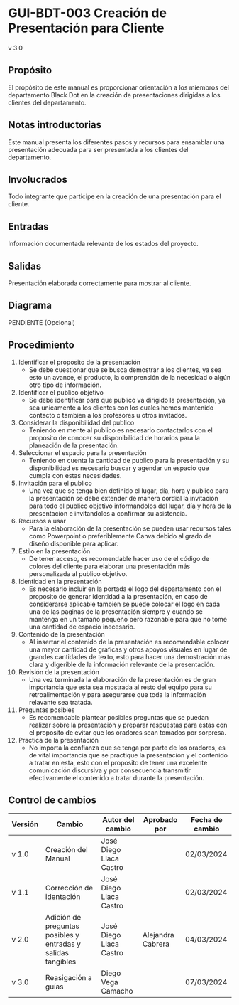 # GUI-BDT-003 Creación de Presentación para Cliente

v 3.0

## Propósito

El propósito de este manual es proporcionar orientación a los miembros del departamento Black Dot en la creación de presentaciones dirigidas a los clientes del departamento.

## Notas introductorias

Este manual presenta los diferentes pasos y recursos para ensamblar una presentación adecuada para ser presentada a los clientes del departamento.

## Involucrados

Todo integrante que participe en la creación de una presentación para el cliente.

## Entradas

Información documentada relevante de los estados del proyecto.

## Salidas

Presentación elaborada correctamente para mostrar al cliente.

## Diagrama

PENDIENTE (Opcional)

## Procedimiento

1. Identificar el proposito de la presentación
   - Se debe cuestionar que se busca demostrar a los clientes, ya sea esto un avance, el producto, la comprensión de la necesidad o algún otro tipo de información.
2. Identificar el publico objetivo
   - Se debe identificar para que publico va dirigido la presentación, ya sea unicamente a los clientes con los cuales hemos mantenido contacto o tambien a los profesores u otros invitados.
3. Considerar la disponibilidad del publico
   - Teniendo en mente al publico es necesario contactarlos con el proposito de conocer su disponibilidad de horarios para la planeación de la presentación.
4. Seleccionar el espacio para la presentación
   - Teniendo en cuenta la cantidad de publico para la presentación y su disponibilidad es necesario buscar y agendar un espacio que cumpla con estas necesidades.
5. Invitación para el publico
   - Una vez que se tenga bien definido el lugar, día, hora y publico para la presentación se debe extender de manera cordial la invitación para todo el publico objetivo informandolos del lugar, día y hora de la presentación e invitandolos a confirmar su asistencia.
6. Recursos a usar
   - Para la elaboración de la presentación se pueden usar recursos tales como Powerpoint o preferiblemente Canva debido al grado de diseño disponible para aplicar.
7. Estilo en la presentación
   - De tener acceso, es recomendable hacer uso de el código de colores del cliente para elaborar una presentación más personalizada al publico objetivo.
8. Identidad en la presentación
   - Es necesario incluir en la portada el logo del departamento con el proposito de generar identidad a la presentación, en caso de considerarse aplicable tambien se puede colocar el logo en cada una de las paginas de la presentación siempre y cuando se mantenga en un tamaño pequeño pero razonable para que no tome una cantidad de espacio inecesario.
9. Contenido de la presentación
   - Al insertar el contenido de la presentación es recomendable colocar una mayor cantidad de graficas y otros apoyos visuales en lugar de grandes cantidades de texto, esto para hacer una demostración más clara y digerible de la información relevante de la presentación.
10. Revisión de la presentación
    - Una vez terminada la elaboración de la presentación es de gran importancia que esta sea mostrada al resto del equipo para su retroalimentación y para asegurarse que toda la información relavante sea tratada.
11. Preguntas posibles
    - Es recomendable plantear posibles preguntas que se puedan realizar sobre la presentación y preparar respuestas para estas con el proposito de evitar que los oradores sean tomados por sorpresa.
12. Practica de la presentación
    - No importa la confianza que se tenga por parte de los oradores, es de vital importancia que se practique la presentación y el contenido a tratar en esta, esto con el proposito de tener una excelente comunicación discursiva y por consecuencia transmitir efectivamente el contenido a tratar durante la presentación.

## Control de cambios

| Versión | Cambio                                                       | Autor del cambio        | Aprobado por      | Fecha de cambio |
| ------- | ------------------------------------------------------------ | ----------------------- | ----------------- | --------------- |
| v 1.0   | Creación del Manual                                          | José Diego Llaca Castro |                   | 02/03/2024      |
| v 1.1   | Corrección de identación                                     | José Diego Llaca Castro |                   | 02/03/2024      |
| v 2.0   | Adición de preguntas posibles y entradas y salidas tangibles | José Diego Llaca Castro | Alejandra Cabrera | 04/03/2024      |
| v 3.0   | Reasigación a guías                                          | Diego Vega Camacho      |                   | 07/03/2024      |
